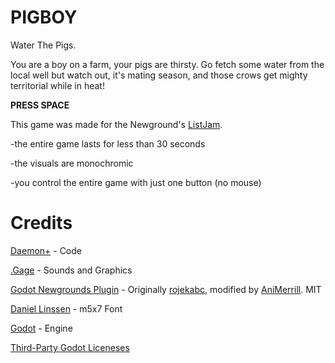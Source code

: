# PIGBOY
Water The Pigs.

You are a boy on a farm, your pigs are thirsty. Go fetch some water from the local well but watch out, it's mating season, and those crows get mighty territorial while in heat!

**PRESS SPACE**

This game was made for the Newground's [ListJam](https://www.newgrounds.com/bbs/topic/1480467).

-the entire game lasts for less than 30 seconds

-the visuals are monochromic

-you control the entire game with just one button (no mouse)

# Credits
[Daemon+](https://daemonplus.com) - Code

[.Gage](https://dotgage.com) - Sounds and Graphics

[Godot Newgrounds Plugin](https://github.com/AniMerrill/godot-newgrounds-plugin) - Originally [rojekabc](https://github.com/rojekabc/), modified by [AniMerrill](https://github.com/AniMerrill/). MIT

[Daniel Linssen](https://managore.itch.io/m5x7) - m5x7 Font

[Godot](https://godotengine.org/license) - Engine

[Third-Party Godot Liceneses](https://github.com/godotengine/godot/blob/master/COPYRIGHT.txt)


